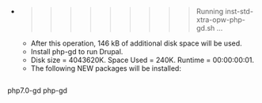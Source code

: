 * >>>>>>>>> Running inst-std-xtra-opw-php-gd.sh ...
  * After this operation, 146 kB of additional disk space will be used.
  * Install php-gd to run Drupal.
  * Disk size = 4043620K. Space Used = 240K. Runtime = 00:00:00:01.
  * The following NEW packages will be installed:
  ```bash
php7.0-gd php-gd
  ```
